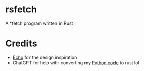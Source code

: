 # rsfetch

A \*fetch program written in Rust

# Credits

-   [Echo](https://github.com/CallMeEchoCodes) for the design inspiration
-   ChatGPT for help with converting my [Python code](https://github.com/itsnebulalol/pyfetch) to rust lol
